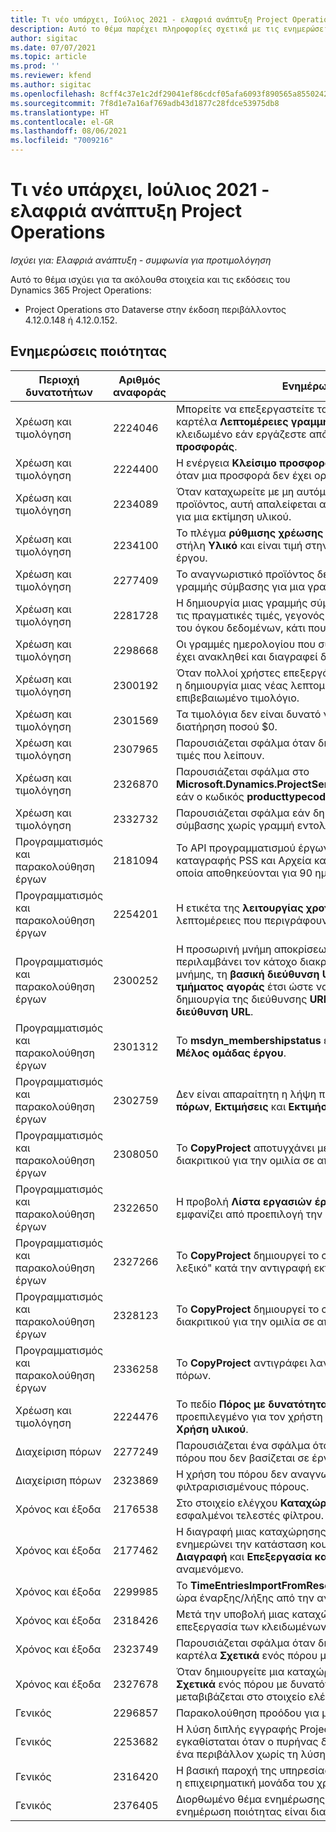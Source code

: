 ```yaml
---
title: Τι νέο υπάρχει, Ιούλιος 2021 - ελαφριά ανάπτυξη Project Operations
description: Αυτό το θέμα παρέχει πληροφορίες σχετικά με τις ενημερώσεις ποιότητας που είναι διαθέσιμες στην έκδοση Ιουλίου 2021 του Project Operations για ελαφριά ανάπτυξη.
author: sigitac
ms.date: 07/07/2021
ms.topic: article
ms.prod: ''
ms.reviewer: kfend
ms.author: sigitac
ms.openlocfilehash: 8cff4c37e1c2df29041ef86cdcf05afa6093f890565a855024202e87fd533ea5
ms.sourcegitcommit: 7f8d1e7a16af769adb43d1877c28fdce53975db8
ms.translationtype: HT
ms.contentlocale: el-GR
ms.lasthandoff: 08/06/2021
ms.locfileid: "7009216"
---
```

# <a name="whats-new-july-2021---project-operations-lite-deployment"></a>Τι νέο υπάρχει, Ιούλιος 2021 - ελαφριά ανάπτυξη Project Operations

_Ισχύει για: Ελαφριά ανάπτυξη - συμφωνία για προτιμολόγηση_

Αυτό το θέμα ισχύει για τα ακόλουθα στοιχεία και τις εκδόσεις του Dynamics 365 Project Operations:

  - Project Operations στο Dataverse στην έκδοση περιβάλλοντος 4.12.0.148 ή 4.12.0.152.

## <a name="quality-updates"></a>Ενημερώσεις ποιότητας
| **Περιοχή δυνατοτήτων**              | **Αριθμός αναφοράς** | **Ενημέρωση ποιότητας**                                                                                                                                                                                             |
|-------------------------------|----------------------|----------------------------------------------------------------------------------------------------------------------------------------------------------------------------------------------------------------|
| Χρέωση και τιμολόγηση           | 2224046              | Μπορείτε να επεξεργαστείτε το πεδίο **Κλάση συναλλαγής** στην καρτέλα **Λεπτομέρειες γραμμής προσφοράς**, αλλά είναι κλειδωμένο εάν εργάζεστε από τη σελίδα **Λεπτομέρειες γραμμής προσφοράς**.                                                                     |
| Χρέωση και τιμολόγηση           | 2224400              | Η ενέργεια **Κλείσιμο προσφοράς ως κερδισμένης** αποτυγχάνει όταν μια προσφορά δεν έχει ορόσημα ημερομηνίας.                                                                                                                                    |
| Χρέωση και τιμολόγηση           | 2234089              | Όταν καταχωρείτε με μη αυτόματο τρόπο μια περιγραφή προϊόντος, αυτή απαλείφεται αφού καταχωρήσετε μια ποσότητα για μια εκτίμηση υλικού.                                                                                                                         |
| Χρέωση και τιμολόγηση           | 2234100              | Το πλέγμα **ρύθμισης χρέωσης εργασιών** δεν περιλαμβάνει τη στήλη **Υλικό** και είναι τιμή στην καρτέλα **Χρέωση εργασίας** του έργου.                                                                                                       |
| Χρέωση και τιμολόγηση           | 2277409              | Το αναγνωριστικό προϊόντος δεν είναι διαθέσιμο στη λεπτομέρεια γραμμής σύμβασης για μια γραμμή τύπου υλικού.                                                                                                                                        |
| Χρέωση και τιμολόγηση           | 2281728              | Η δημιουργία μιας γραμμής σύμβασης αξιολογεί εκ νέου άσκοπα τις πραγματικές τιμές, γεγονός που προκαλεί σημαντική αύξηση του όγκου δεδομένων, κάτι που επηρεάζει τις επιδόσεις.                                                                                |
| Χρέωση και τιμολόγηση           | 2298668              | Οι γραμμές ημερολογίου που συσχετίζονται με μια δαπάνη που έχει ανακληθεί και διαγραφεί δεν καταργούνται.                                                                                                                                     |
| Χρέωση και τιμολόγηση           | 2300192              | Όταν πολλοί χρήστες επεξεργάζονται ένα τιμολόγιο, είναι δυνατή η δημιουργία μιας νέας λεπτομέρειας γραμμής τιμολογίου σε ένα επιβεβαιωμένο τιμολόγιο.                                                                                   |
| Χρέωση και τιμολόγηση           | 2301569              | Τα τιμολόγια δεν είναι δυνατό να διορθωθούν εάν έχει εφαρμοστεί διατήρηση ποσού \$0.                                                                                                                                        |
| Χρέωση και τιμολόγηση           | 2307965              | Παρουσιάζεται σφάλμα όταν δημιουργείται μια τιμή κατηγορίας με τιμές που λείπουν.                                                                                                                           |
| Χρέωση και τιμολόγηση           | 2326870              | Παρουσιάζεται σφάλμα στο **Microsoft.Dynamics.ProjectService.Plugins.PostInvoiceLineDelete** εάν ο κωδικός **producttypecode** είναι κενός.                                                                            |
| Χρέωση και τιμολόγηση           | 2332732              | Παρουσιάζεται σφάλμα εάν δημιουργηθεί ένα ορόσημο γραμμής σύμβασης χωρίς γραμμή εντολής.                                                                                                                |
| Προγραμματισμός και παρακολούθηση έργων | 2181094              | Το API προγραμματισμού έργων υποστηρίζει πλέον αρχεία καταγραφής PSS και Αρχεία καταγραφής συνόλων λειτουργιών τα οποία αποθηκεύονται για 90 ημέρες.                                                                                                                  |
| Προγραμματισμός και παρακολούθηση έργων | 2254201              | Η ετικέτα της **λειτουργίας χρονοδιαγράμματος** ενημερώνεται με λεπτομέρειες που περιγράφουν τη λογική προεπιλογής.                                                                                                                                      |
| Προγραμματισμός και παρακολούθηση έργων | 2300252              | Η προσωρινή μνήμη αποκρίσεων **openProject** ενημερώνεται και περιλαμβάνει τον κάτοχο διακριτικού στο κλειδί προσωρινής μνήμης, τη **βασική διεύθυνση URL** και τη **διεύθυνση URL τμήματος αγοράς** έτσι ώστε να είναι δυνατή η εκ των υστέρων δημιουργία της διεύθυνσης **URL αιτήματος** εάν αλλάξει η **βασική διεύθυνση URL**. |
| Προγραμματισμός και παρακολούθηση έργων | 2301312              | Το **msdyn_membershipstatus** έχει καταργηθεί από την προβολή **Μέλος ομάδας έργου**.                                                                                                                                        |
| Προγραμματισμός και παρακολούθηση έργων | 2302759              | Δεν είναι απαραίτητη η λήψη προϊόντων στις καρτέλες **Αναθέσεις πόρων**, **Εκτιμήσεις** και **Εκτιμήσεις δαπανών**.                                                                                                        |
| Προγραμματισμός και παρακολούθηση έργων | 2308050              | Το **CopyProject** αποτυγχάνει με το σφάλμα "Απέτυχε η λήψη διακριτικού για την ομιλία σε απομακρυσμένη υπηρεσία".                                                                                                                           |
| Προγραμματισμός και παρακολούθηση έργων | 2322650              | Η προβολή **Λίστα εργασιών έργου** έχει ενημερωθεί ώστε να εμφανίζει από προεπιλογή την ημερομηνία της εργασίας.                                                                                                            |
| Προγραμματισμός και παρακολούθηση έργων | 2327266              | Το **CopyProject** δημιουργεί το σφάλμα: "Το κλειδί δεν βρέθηκε στο λεξικό" κατά την αντιγραφή εκτιμήσεων.                                                                                                      |
| Προγραμματισμός και παρακολούθηση έργων | 2328123              | Το **CopyProject** δημιουργεί το σφάλμα: "Απέτυχε η λήψη διακριτικού για την ομιλία σε απομακρυσμένη υπηρεσία".                                                                                                                          |
| Προγραμματισμός και παρακολούθηση έργων | 2336258              | Το **CopyProject** αντιγράφει λανθασμένα τα ονόματα θέσης των πόρων.                                                                                                                                                 |
| Χρέωση και τιμολόγηση           | 2224476              | Το πεδίο **Πόρος με δυνατότητα κράτησης** δεν είναι σωστά προεπιλεγμένο για τον χρήστη που είναι συνδεδεμένος στη σελίδα **Χρήση υλικού**.                                                                                                            |
| Διαχείριση πόρων           | 2277249              | Παρουσιάζεται ένα σφάλμα όταν ενημερώνεται μια απαίτηση πόρου που δεν βασίζεται σε έργο.                                                                                                            |
| Διαχείριση πόρων           | 2323869              | Η χρήση του πόρου δεν αναγνωρίζει σωστά τους φιλτραρισισμένους πόρους.                                                                                                                                             |
| Χρόνος και έξοδα              | 2176538              | Στο στοιχείο ελέγχου **Καταχώρηση χρόνου** εφαρμόζονται εσφαλμένοι τελεστές φίλτρου.                                                                                                                                                   |
| Χρόνος και έξοδα              | 2177462              | Η διαγραφή μιας καταχώρησης χρόνου στο πλέγμα δεν ενημερώνει την κατάσταση κουμπιών **Υποβολή**, **Ανάκληση**, **Διαγραφή** και **Επεξεργασία καταχώρησης** όπως ήταν αναμενόμενο.                                                                                        |
| Χρόνος και έξοδα              | 2299985              | Το **TimeEntriesImportFromResourceAssignment** δεν διατηρεί την ώρα έναρξης/λήξης από την ανάθεση.                                                                                                  |
| Χρόνος και έξοδα              | 2318426              | Μετά την υποβολή μιας καταχώρησης χρόνου, είναι δυνατή η επεξεργασία των κλειδωμένων πεδίων.                                                                                                                                   |
| Χρόνος και έξοδα              | 2323749              | Παρουσιάζεται σφάλμα όταν δημιουργείται μια δαπανών από την καρτέλα **Σχετικά** ενός πόρου με δυνατότητα κράτησης.                                                                                                      |
| Χρόνος και έξοδα              | 2327678              | Όταν δημιουργείτε μια καταχώρηση χρόνου από την καρτέλα **Σχετικά** ενός πόρου με δυνατότητα κράτησης, ο γονικός πόρος δεν μεταβιβάζεται στο στοιχείο ελέγχου καταχώρησης χρόνου.                                                                            |
| Γενικός                       | 2296857              | Παρακολούθηση προόδου για μεγάλης διάρκειας εργασίες.                                                                                                                                                                        |
| Γενικός                       | 2253682              | Η λύση διπλής εγγραφής Project Operations δεν θα πρέπει να εγκαθίσταται όταν ο πυρήνας διπλής εγγραφής εγκαθίσταται σε ένα περιβάλλον χωρίς τη λύση συντονισμού διπλής εγγραφής.                                                |
| Γενικός                       | 2316420              | Η βασική παροχή της υπηρεσίας έργου αποτυγχάνει όταν αλλάζει η επιχειρηματική μονάδα του χρήστη της εφαρμογής.                                                                                                                     |
| Γενικός                       | 2376405              | Διορθωμένο θέμα ενημέρωσης με γνώμονα τον εκδότη (Η ενημέρωση ποιότητας είναι διαθέσιμη στην έκδοση 4.12.0.152)                                                                                                                     |
